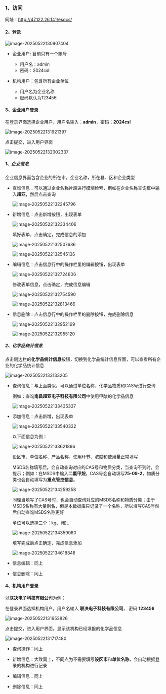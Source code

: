 ### 1、访问

网址：http://47.122.26.141/esocs/

#### 2、登录

![image-20250522130907404](https://img2023.cnblogs.com/blog/2213660/202505/2213660-20250522130918840-1266507769.png)

- 企业用户: 目前只有一个账号
    - 用户名：admin
    - 密码：2024csl

- 机构用户：包含所有企业单位
    - 用户名为企业名称
    - 密码默认为123456



#### 3、企业用户登录

在登录界面选择企业用户，用户名输入：**admin**，密码：**2024csl**

![image-20250522131921397](https://img2023.cnblogs.com/blog/2213660/202505/2213660-20250522131932420-1341353060.png)

点击提交，进入用户界面

![image-20250522132002337](https://img2023.cnblogs.com/blog/2213660/202505/2213660-20250522132013517-144800469.png)

##### 1、企业信息

企业信息界面包含企业的所在市，企业名称，所在县、区和企业类型

- 查询信息：可以通过企业名称片段进行模糊检索，例如在企业名称查询框中输入**超亚**，然后点击查询

    ![image-20250522132245796](https://img2023.cnblogs.com/blog/2213660/202505/2213660-20250522132256871-1197999030.png)

- 新增信息：点击新增按钮，出现表单

    ![image-20250522132334406](https://img2023.cnblogs.com/blog/2213660/202505/2213660-20250522132345271-29692166.png)

    填好表单，点击确定，完成信息的添加

    ![image-20250522132507636](https://img2023.cnblogs.com/blog/2213660/202505/2213660-20250522132518285-1793448174.png)

    ![image-20250522132545136](https://img2023.cnblogs.com/blog/2213660/202505/2213660-20250522132555827-314425161.png)

- 编辑信息：点击信息行中的操作栏里的编辑按钮，出现表单

    ![image-20250522132724606](https://img2023.cnblogs.com/blog/2213660/202505/2213660-20250522132735808-2129495271.png)

    修改表单信息，点击确定，完成信息编辑

    ![image-20250522132754590](https://img2023.cnblogs.com/blog/2213660/202505/2213660-20250522132805562-631809935.png)

    ![image-20250522132813466](https://img2023.cnblogs.com/blog/2213660/202505/2213660-20250522132824207-720361860.png)

- 信息删除：点击信息行中的操作栏里的删除按钮，完成删除信息

    ![image-20250522132952169](https://img2023.cnblogs.com/blog/2213660/202505/2213660-20250522133002961-414231306.png)

    ![image-20250522132955120](https://img2023.cnblogs.com/blog/2213660/202505/2213660-20250522133005888-1852960475.png)



##### 2、化学品统计信息

点击侧边栏的**化学品统计信息**按钮，切换到化学品统计信息界面，可以查看所有企业的化学品统计信息

![image-20250522133133205](https://img2023.cnblogs.com/blog/2213660/202505/2213660-20250522133144079-1289589584.png)

- 查询信息：与上面类似，可以通过单位名称、化学品物质和CAS号进行查询

    例如：查询**南昌超亚电子科技有限公司**中使用甲酸的化学品信息

    ![image-20250522133435337](https://img2023.cnblogs.com/blog/2213660/202505/2213660-20250522133446470-546236821.png)

- 添加信息：点击新增，出现表单

    ![image-20250522133540332](https://img2023.cnblogs.com/blog/2213660/202505/2213660-20250522133551598-491178704.png)

    以下面信息为例：

    ![image-20250522133621896](https://img2023.cnblogs.com/blog/2213660/202505/2213660-20250522133632535-638320140.png)

    设区市、单位名称、产品名称、使用环节、浓度和使用量正常填写

    MSDS名称填写后，会自动查询对应的CAS号和物质分类，当查询不到时，会提示；例如：在MSDS中输入**二氯甲烷**，CAS号会自动填写**75-09-2**，物质分类也会自动填写为**重点管控信息**。

    ![image-20250522134259258](https://img2023.cnblogs.com/blog/2213660/202505/2213660-20250522134310450-1117270836.png)

    同理当填写了CAS号时，也会自动查询对应的MSDS名称和物质分类；由于MSDS名称有大量别名，但是本数据库只记录了一个名称，所以填写CAS号然后自动查询MSDS名称更好

    单位可以选择三个：kg、t和L

    ![image-20250522134359080](https://img2023.cnblogs.com/blog/2213660/202505/2213660-20250522134409810-83090959.png)

    填写完成后点击确定，完成信息添加

    ![image-20250522134618848](https://img2023.cnblogs.com/blog/2213660/202505/2213660-20250522134629751-1225686018.png)

- 信息编辑：同上

- 信息删除：同上

#### 4、机构用户登录

以**联决电子科技有限公司**为例；

在登录界面选择机构用户，用户名输入 **联决电子科技有限公司**， 密码 **123456**

![image-20250522131653826](https://img2023.cnblogs.com/blog/2213660/202505/2213660-20250522131704886-1518891525.png)

点击提交，进入用户界面，显示该机构已经填报的化学品信息

![image-20250522131717480](https://img2023.cnblogs.com/blog/2213660/202505/2213660-20250522131728858-1173069375.png)

- 查询操作：同上

- 新增信息：大致同上，不同点为不需要填写**设区市**和**单位名称**，会自动根据登录的机构进行记录
- 编辑信息：同上
- 删除信息：同上


